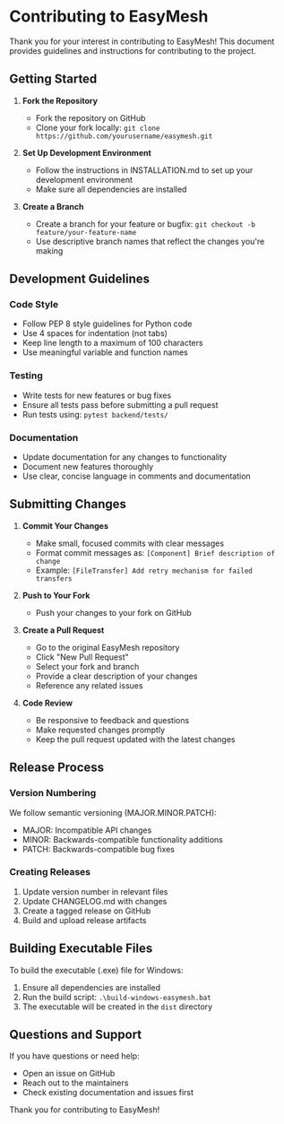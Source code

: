 # Contributing to EasyMesh

Thank you for your interest in contributing to EasyMesh! This document provides guidelines and instructions for contributing to the project.

## Getting Started

1. **Fork the Repository**
   - Fork the repository on GitHub
   - Clone your fork locally: `git clone https://github.com/yourusername/easymesh.git`

2. **Set Up Development Environment**
   - Follow the instructions in INSTALLATION.md to set up your development environment
   - Make sure all dependencies are installed

3. **Create a Branch**
   - Create a branch for your feature or bugfix: `git checkout -b feature/your-feature-name`
   - Use descriptive branch names that reflect the changes you're making

## Development Guidelines

### Code Style

- Follow PEP 8 style guidelines for Python code
- Use 4 spaces for indentation (not tabs)
- Keep line length to a maximum of 100 characters
- Use meaningful variable and function names

### Testing

- Write tests for new features or bug fixes
- Ensure all tests pass before submitting a pull request
- Run tests using: `pytest backend/tests/`

### Documentation

- Update documentation for any changes to functionality
- Document new features thoroughly
- Use clear, concise language in comments and documentation

## Submitting Changes

1. **Commit Your Changes**
   - Make small, focused commits with clear messages
   - Format commit messages as: `[Component] Brief description of change`
   - Example: `[FileTransfer] Add retry mechanism for failed transfers`

2. **Push to Your Fork**
   - Push your changes to your fork on GitHub

3. **Create a Pull Request**
   - Go to the original EasyMesh repository
   - Click "New Pull Request"
   - Select your fork and branch
   - Provide a clear description of your changes
   - Reference any related issues

4. **Code Review**
   - Be responsive to feedback and questions
   - Make requested changes promptly
   - Keep the pull request updated with the latest changes

## Release Process

### Version Numbering

We follow semantic versioning (MAJOR.MINOR.PATCH):
- MAJOR: Incompatible API changes
- MINOR: Backwards-compatible functionality additions
- PATCH: Backwards-compatible bug fixes

### Creating Releases

1. Update version number in relevant files
2. Update CHANGELOG.md with changes
3. Create a tagged release on GitHub
4. Build and upload release artifacts

## Building Executable Files

To build the executable (.exe) file for Windows:

1. Ensure all dependencies are installed
2. Run the build script: `.\build-windows-easymesh.bat`
3. The executable will be created in the `dist` directory

## Questions and Support

If you have questions or need help:
- Open an issue on GitHub
- Reach out to the maintainers
- Check existing documentation and issues first

Thank you for contributing to EasyMesh!